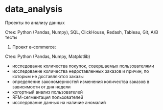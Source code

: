 # data_analysis
Проекты по анализу данных

Стек: Python (Pandas, Numpy), SQL, ClickHouse, Redash, Tableau, Git, A/B тесты

1. Проект e-commerce:

Стек: Python (Pandas, Numpy, Matplotlib)

- исследование количества покупок, совершаемых пользователями
- исследование количества недоставленных заказов и причин, по которым не доставляются заказы
- определение закономерностей изменения количества заказов в зависимости от дня недели
- когортный анализ пользователей
- RFM-сегментация пользователей
- исследование данных на наличие аномалий
